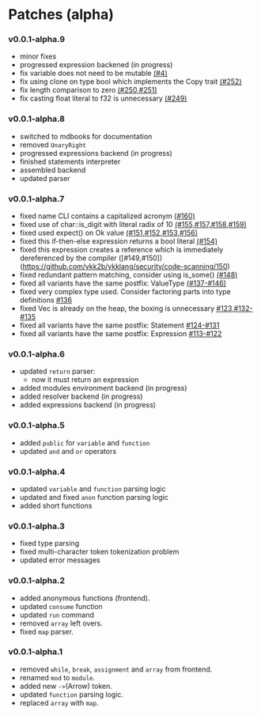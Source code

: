# Patches (alpha)

### v0.0.1-alpha.9

- minor fixes
- progressed expression backened (in progress)
- fix variable does not need to be mutable [(#4)](https://github.com/ykk2b/ykklang/security/code-scanning/4)
- fix using clone on type bool which implements the Copy trait [(#252)](https://github.com/ykk2b/ykklang/security/code-scanning/252)
- fix length comparison to zero [(#250,#251)](https://github.com/ykk2b/ykklang/security/code-scanning/251)
- fix casting float literal to f32 is unnecessary [(#249)](https://github.com/ykk2b/ykklang/security/code-scanning/249)

### v0.0.1-alpha.8

- switched to mdbooks for documentation
- removed `UnaryRight`
- progressed expressions backend (in progress)
- finished statements interpreter
- assembled backend
- updated parser

### v0.0.1-alpha.7

- fixed name CLI contains a capitalized acronym [(#160)](https://github.com/ykk2b/ykklang/security/code-scanning/160)
- fixed use of char::is_digit with literal radix of 10 [(#155,#157,#158,#159)](https://github.com/ykk2b/ykklang/security/code-scanning/159)
- fixed used expect() on Ok value [(#151,#152,#153,#156)](https://github.com/ykk2b/ykklang/security/code-scanning/156)
- fixed this if-then-else expression returns a bool literal [(#154)](https://github.com/ykk2b/ykklang/security/code-scanning/154)
- fixed this expression creates a reference which is immediately dereferenced by the compiler ([#149,#150])(https://github.com/ykk2b/ykklang/security/code-scanning/150)
- fixed redundant pattern matching, consider using is_some() [(#148)](https://github.com/ykk2b/ykklang/security/code-scanning/148)
- fixed all variants have the same postfix: ValueType [(#137-#146)](https://github.com/ykk2b/ykklang/security/code-scanning/146)
- fixed very complex type used. Consider factoring parts into type definitions [#136](https://github.com/ykk2b/ykklang/security/code-scanning/136)
- fixed Vec<T> is already on the heap, the boxing is unnecessary [#123,#132-#135](https://github.com/ykk2b/ykklang/security/code-scanning/135)
- fixed all variants have the same postfix: Statement [#124-#131](https://github.com/ykk2b/ykklang/security/code-scanning/131)
- fixed all variants have the same postfix: Expression [#113-#122](https://github.com/ykk2b/ykklang/security/code-scanning/122)

### v0.0.1-alpha.6

- updated `return` parser:
  - now it must return an expression
- added modules environment backend (in progress)
- added resolver backend (in progress)
- added expressions backend (in progress)

### v0.0.1-alpha.5

- added `public` for `variable` and `function`
- updated `and` and `or` operators

### v0.0.1-alpha.4

- updated `variable` and `function` parsing logic
- updated and fixed `anon` function parsing logic
- added short functions

### v0.0.1-alpha.3

- fixed type parsing
- fixed multi-character token tokenization problem
- updated error messages

### v0.0.1-alpha.2

- added anonymous functions (frontend).
- updated `consume` function
- updated `run` command
- removed `array` left overs.
- fixed `map` parser.

### v0.0.1-alpha.1

- removed `while`, `break`, `assignment` and `array` from frontend.
- renamed `mod` to `module`.
- added new `->`(Arrow) token.
- updated `function` parsing logic.
- replaced `array` with `map`.
